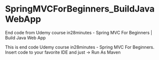 # SpringMVCForBeginners_BuildJavaWebApp
End code from Udemy course in28minutes - Spring MVC For Beginners | Build Java Web App

This is end code Udemy course in28minutes - Spring MVC For Beginners.
Insert code to your favorite IDE and just ->  Run As Maven
